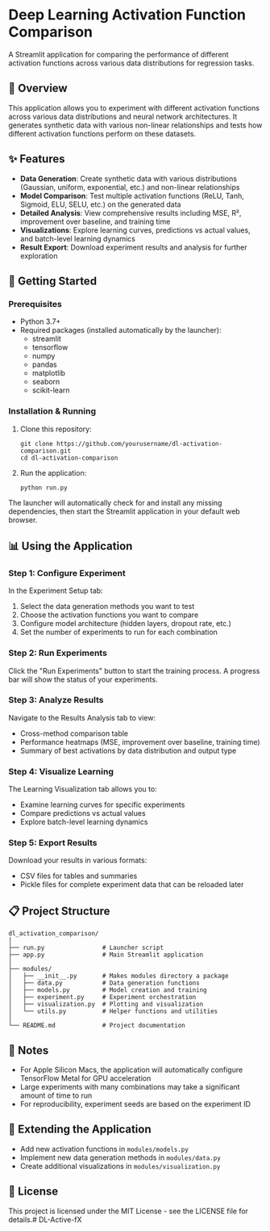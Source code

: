 # Deep Learning Activation Function Comparison

A Streamlit application for comparing the performance of different activation functions across various data distributions for regression tasks.

## 🧠 Overview

This application allows you to experiment with different activation functions across various data distributions and neural network architectures. It generates synthetic data with various non-linear relationships and tests how different activation functions perform on these datasets.

## ✨ Features

- **Data Generation**: Create synthetic data with various distributions (Gaussian, uniform, exponential, etc.) and non-linear relationships
- **Model Comparison**: Test multiple activation functions (ReLU, Tanh, Sigmoid, ELU, SELU, etc.) on the generated data
- **Detailed Analysis**: View comprehensive results including MSE, R², improvement over baseline, and training time
- **Visualizations**: Explore learning curves, predictions vs actual values, and batch-level learning dynamics
- **Result Export**: Download experiment results and analysis for further exploration

## 🚀 Getting Started

### Prerequisites

- Python 3.7+
- Required packages (installed automatically by the launcher):
  - streamlit
  - tensorflow
  - numpy
  - pandas
  - matplotlib
  - seaborn
  - scikit-learn

### Installation & Running

1. Clone this repository:
   ```
   git clone https://github.com/yourusername/dl-activation-comparison.git
   cd dl-activation-comparison
   ```

2. Run the application:
   ```
   python run.py
   ```

The launcher will automatically check for and install any missing dependencies, then start the Streamlit application in your default web browser.

## 📊 Using the Application

### Step 1: Configure Experiment

In the Experiment Setup tab:
1. Select the data generation methods you want to test
2. Choose the activation functions you want to compare
3. Configure model architecture (hidden layers, dropout rate, etc.)
4. Set the number of experiments to run for each combination

### Step 2: Run Experiments

Click the "Run Experiments" button to start the training process. A progress bar will show the status of your experiments.

### Step 3: Analyze Results

Navigate to the Results Analysis tab to view:
- Cross-method comparison table
- Performance heatmaps (MSE, improvement over baseline, training time)
- Summary of best activations by data distribution and output type

### Step 4: Visualize Learning

The Learning Visualization tab allows you to:
- Examine learning curves for specific experiments
- Compare predictions vs actual values
- Explore batch-level learning dynamics

### Step 5: Export Results

Download your results in various formats:
- CSV files for tables and summaries
- Pickle files for complete experiment data that can be reloaded later

## 📋 Project Structure

```
dl_activation_comparison/
│
├── run.py                # Launcher script
├── app.py                # Main Streamlit application
│
├── modules/
│   ├── __init__.py       # Makes modules directory a package
│   ├── data.py           # Data generation functions
│   ├── models.py         # Model creation and training
│   ├── experiment.py     # Experiment orchestration
│   ├── visualization.py  # Plotting and visualization
│   └── utils.py          # Helper functions and utilities
│
└── README.md             # Project documentation
```

## 📝 Notes

- For Apple Silicon Macs, the application will automatically configure TensorFlow Metal for GPU acceleration
- Large experiments with many combinations may take a significant amount of time to run
- For reproducibility, experiment seeds are based on the experiment ID

## 🧩 Extending the Application

- Add new activation functions in `modules/models.py`
- Implement new data generation methods in `modules/data.py`
- Create additional visualizations in `modules/visualization.py`

## 📄 License

This project is licensed under the MIT License - see the LICENSE file for details.# DL-Active-fX

